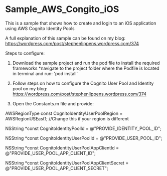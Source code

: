 # Sample_AWS_Congito_iOS
This is a sample that shows how to create and login to an iOS application using AWS Cognito Identity Pools

A full explanation of this sample can be found on my blog:
https://wordpress.com/post/stephenlippens.wordpress.com/374

Steps to configure:

1) Download the sample project and run the pod file to install the required frameworks
*navigate to the project folder where the Podfile is located in terminal and run:
'pod install'

2) Follow steps on how to configure the Cognito User Pool and Identity pool on my blog:
https://wordpress.com/post/stephenlippens.wordpress.com/374

3) Open the Constants.m file and provide:

AWSRegionType const CognitoIdentityUserPoolRegion = AWSRegionUSEast1; //Change this if your region is different

NSString *const CognitoIdentityPoolId = @"PROVIDE_IDENTITY_POOL_ID";

NSString *const CognitoIdentityUserPoolId = @"PROVIDE_USER_POOL_ID";

NSString *const CognitoIdentityUserPoolAppClientId = @"PROVIDE_USER_POOL_APP_CLIENT_ID";

NSString *const CognitoIdentityUserPoolAppClientSecret = @"PROVIDE_USER_POOL_APP_CLIENT_SECRET";
